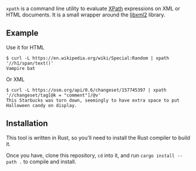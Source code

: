 `xpath` is a command line utility to evaluate [XPath] expressions on XML or HTML documents. It is a small wrapper around the [libxml2] library.

## Example

Use it for HTML

```
$ curl -L https://en.wikipedia.org/wiki/Special:Random | xpath '//h1/span/text()'
Vampire bat
```

Or XML

```
$ curl -L https://osm.org/api/0.6/changeset/157745397 | xpath '//changeset/tag[@k = "comment"]/@v'
This Starbucks was torn down, seemingly to have extra space to put Halloween candy on display.
```

## Installation

This tool is written in Rust, so you'll need to install the Rust compiler to build it.

Once you have, clone this repository, `cd` into it, and run `cargo install --path .` to compile and install.


[XPath]: https://en.wikipedia.org/wiki/XPath
[libxml2]: https://gitlab.gnome.org/GNOME/libxml2/-/wikis/home
